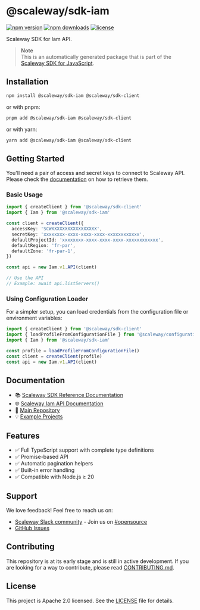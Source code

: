 # @scaleway/sdk-iam

[![npm version](https://img.shields.io/npm/v/@scaleway/sdk-iam.svg)](https://www.npmjs.com/package/@scaleway/sdk-iam)
[![npm downloads](https://img.shields.io/npm/dm/@scaleway/sdk-iam.svg)](https://www.npmjs.com/package/@scaleway/sdk-iam)
[![license](https://img.shields.io/npm/l/@scaleway/sdk-iam.svg)](https://github.com/scaleway/scaleway-sdk-js/blob/master/LICENSE)

Scaleway SDK for Iam API.

> **Note**  
> This is an automatically generated package that is part of the [Scaleway SDK for JavaScript](https://github.com/scaleway/scaleway-sdk-js).

## Installation

```bash
npm install @scaleway/sdk-iam @scaleway/sdk-client
```

or with pnpm:

```bash
pnpm add @scaleway/sdk-iam @scaleway/sdk-client
```

or with yarn:

```bash
yarn add @scaleway/sdk-iam @scaleway/sdk-client
```

## Getting Started

You'll need a pair of access and secret keys to connect to Scaleway API. Please check the [documentation](https://www.scaleway.com/en/docs/identity-and-access-management/iam/how-to/create-api-keys/) on how to retrieve them.

### Basic Usage

```typescript
import { createClient } from '@scaleway/sdk-client'
import { Iam } from '@scaleway/sdk-iam'

const client = createClient({
  accessKey: 'SCWXXXXXXXXXXXXXXXXX',
  secretKey: 'xxxxxxxx-xxxx-xxxx-xxxx-xxxxxxxxxxxx',
  defaultProjectId: 'xxxxxxxx-xxxx-xxxx-xxxx-xxxxxxxxxxxx',
  defaultRegion: 'fr-par',
  defaultZone: 'fr-par-1',
})

const api = new Iam.v1.API(client)

// Use the API
// Example: await api.listServers()
```

### Using Configuration Loader

For a simpler setup, you can load credentials from the configuration file or environment variables:

```typescript
import { createClient } from '@scaleway/sdk-client'
import { loadProfileFromConfigurationFile } from '@scaleway/configuration-loader'
import { Iam } from '@scaleway/sdk-iam'

const profile = loadProfileFromConfigurationFile()
const client = createClient(profile)
const api = new Iam.v1.API(client)
```

## Documentation

- 📚 [Scaleway SDK Reference Documentation](https://scaleway.github.io/scaleway-sdk-js)
- 🌐 [Scaleway Iam API Documentation](https://www.scaleway.com/en/developers/api/iam/)
- 📖 [Main Repository](https://github.com/scaleway/scaleway-sdk-js)
- 💡 [Example Projects](https://github.com/scaleway/scaleway-sdk-js/tree/master/examples)

## Features

- ✅ Full TypeScript support with complete type definitions
- ✅ Promise-based API
- ✅ Automatic pagination helpers
- ✅ Built-in error handling
- ✅ Compatible with Node.js ≥ 20

## Support

We love feedback! Feel free to reach us on:
- [Scaleway Slack community](https://slack.scaleway.com/) - Join us on [#opensource](https://scaleway-community.slack.com/app_redirect?channel=opensource)
- [GitHub Issues](https://github.com/scaleway/scaleway-sdk-js/issues)

## Contributing

This repository is at its early stage and is still in active development. If you are looking for a way to contribute, please read [CONTRIBUTING.md](https://github.com/scaleway/scaleway-sdk-js/blob/master/CONTRIBUTING.md).

## License

This project is Apache 2.0 licensed. See the [LICENSE](https://github.com/scaleway/scaleway-sdk-js/blob/master/LICENSE) file for details.

